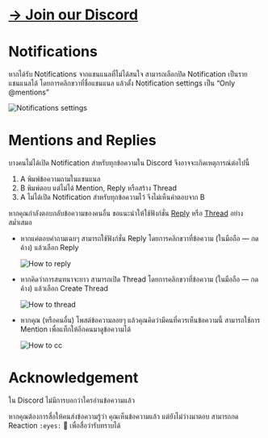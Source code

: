 # [&rarr; Join our Discord](/wiki/Discord/Join)

# Notifications

หากได้รับ Notifications จากแชนแนลที่ไม่ได้สนใจ สามารถเลือกปิด Notification เป็นรายแชนแนลได้ โดยการคลิกขวาที่ชื่อแชนแนล แล้วตั้ง Notification settings เป็น “Only @mentions”

![Notifications settings](https://cdn.discordapp.com/attachments/1062609209126039644/1079795099736735804/image.png)

# Mentions and Replies

บางคนไม่ได้เปิด Notification สำหรับทุกข้อความใน Discord จึงอาจจะเกิดเหตุการณ์ต่อไปนี้

1. A พิมพ์ข้อความถามในแชนแนล
2. B พิมพ์ตอบ แต่ไม่ได้ Mention, Reply หรือสร้าง Thread
3. A ไม่ได้เปิด Notification สำหรับทุกข้อความไว้ จึงไม่เห็นคำตอบจาก B

หากคุณกำลังตอบกลับข้อความของคนอื่น ขอแนะนำให้ใช้ฟังก์ชั่น [Reply](https://support.discord.com/hc/en-us/articles/360057382374-Replies-FAQ) หรือ [Thread](https://support.discord.com/hc/en-us/articles/4403205878423-Threads-FAQ) อย่างสม่ำเสมอ

- หากแค่ตอบคำถามเฉยๆ สามารถใช้ฟังก์ชั่น Reply โดยการคลิกขวาที่ข้อความ (ในมือถือ — กดค้าง) แล้วเลือก Reply

  ![How to reply](https://support.discord.com/hc/article_attachments/360099597193/reply_more_options.png)

- หากคิดว่าการสนทนาจะยาว สามารถเปิด Thread โดยการคลิกขวาที่ข้อความ (ในมือถือ — กดค้าง) แล้วเลือก Create Thread

  ![How to thread](https://user-images.githubusercontent.com/193136/222671957-78d22d5f-f83f-4f3d-9d07-1bdc077a2e17.png)

- หากคุณ (หรือคนอื่น) โพสต์ข้อความลอยๆ แล้วคุณคิดว่ามีคนที่ควรเห็นข้อความนี้ สามารถใช้การ Mention เพื่อแท็กให้อีกคนมาดูข้อความได้

  ![How to cc](https://user-images.githubusercontent.com/193136/222671282-89623064-58d9-47e4-8c9f-60ba4da9dc9c.png)

# Acknowledgement

ใน Discord ไม่มีการบอกว่าใครอ่านข้อความแล้ว

หากคุณต้องการสื่อให้คนส่งข้อความรู้ว่า คุณเห็นข้อความแล้ว แต่ยังไม่ว่างมาตอบ สามารถกด Reaction `:eyes:` 👀 เพื่อสื่อว่ารับทราบได้
